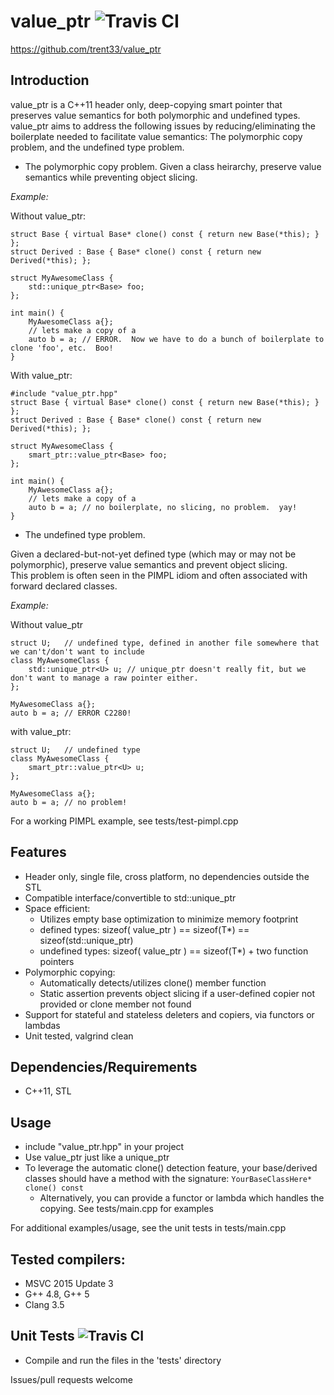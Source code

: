value_ptr ![Travis CI](https://travis-ci.org/trent33/value_ptr.svg?branch=master)
===================
https://github.com/trent33/value_ptr

Introduction
------------
value_ptr is a C++11 header only, deep-copying smart pointer that preserves value semantics for both polymorphic and undefined types.  
value_ptr aims to address the following issues by reducing/eliminating the boilerplate needed to facilitate value semantics:  The polymorphic copy problem, and the undefined type problem.

- The polymorphic copy problem.  Given a class heirarchy, preserve value semantics while preventing object slicing.

*Example:*

Without value_ptr:

    struct Base { virtual Base* clone() const { return new Base(*this); } };  
    struct Derived : Base { Base* clone() const { return new Derived(*this); };
    
    struct MyAwesomeClass {
        std::unique_ptr<Base> foo;
    };

    int main() {
        MyAwesomeClass a{};
        // lets make a copy of a
        auto b = a;	// ERROR.  Now we have to do a bunch of boilerplate to clone 'foo', etc.  Boo!
    }

With value_ptr:

    #include "value_ptr.hpp"
    struct Base { virtual Base* clone() const { return new Base(*this); } };  
    struct Derived : Base { Base* clone() const { return new Derived(*this); };
    
    struct MyAwesomeClass {
        smart_ptr::value_ptr<Base> foo;
    };

    int main() {
        MyAwesomeClass a{};
        // lets make a copy of a
        auto b = a;	// no boilerplate, no slicing, no problem.  yay!
    }

- The undefined type problem.  

Given a declared-but-not-yet defined type (which may or may not be polymorphic), preserve value semantics and prevent object slicing.  
This problem is often seen in the PIMPL idiom and often associated with forward declared classes.

*Example:*

Without value_ptr

    struct U;	// undefined type, defined in another file somewhere that we can't/don't want to include
    class MyAwesomeClass {
        std::unique_ptr<U> u; // unique_ptr doesn't really fit, but we don't want to manage a raw pointer either.
    };

    MyAwesomeClass a{};
    auto b = a;	// ERROR C2280!

with value_ptr:

    struct U;	// undefined type
    class MyAwesomeClass {
        smart_ptr::value_ptr<U> u;
    };

    MyAwesomeClass a{};
    auto b = a;	// no problem!

For a working PIMPL example, see tests/test-pimpl.cpp


Features
------------
- Header only, single file, cross platform, no dependencies outside the STL
- Compatible interface/convertible to std::unique_ptr<T>
- Space efficient:  
    -  Utilizes empty base optimization to minimize memory footprint
    -  defined types:  sizeof( value_ptr<T> ) == sizeof(T*) == sizeof(std::unique_ptr<T>)
    -  undefined types:  sizeof( value_ptr<T> ) == sizeof(T*) + two function pointers
- Polymorphic copying:  
    -  Automatically detects/utilizes clone() member function
    -  Static assertion prevents object slicing if a user-defined copier not provided or clone member not found
- Support for stateful and stateless deleters and copiers, via functors or lambdas
- Unit tested, valgrind clean

Dependencies/Requirements
------------
- C++11, STL

Usage
-----------------------
- include "value_ptr.hpp" in your project
- Use value_ptr just like a unique_ptr
- To leverage the automatic clone() detection feature, your base/derived classes should have a method with the signature:  `YourBaseClassHere* clone() const`
    - Alternatively, you can provide a functor or lambda which handles the copying.  See tests/main.cpp for examples

For additional examples/usage, see the unit tests in tests/main.cpp

Tested compilers:
------------
- MSVC 2015 Update 3
- G++ 4.8, G++ 5
- Clang 3.5

Unit Tests ![Travis CI](https://travis-ci.org/trent33/value_ptr.svg?branch=master)
-------------
- Compile and run the files in the 'tests' directory


Issues/pull requests welcome
